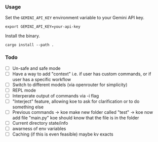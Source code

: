 ### Usage

Set the `GEMINI_API_KEY` environment variable to your Gemini API key.

```
export GEMINI_API_KEY=your-api-key
```

Install the binary.

```
cargo install --path .
```

### Todo

- [ ] Un-safe and safe mode
- [ ] Have a way to add "context" i.e. if user has custom commands, or if user has a specific workflow
- [ ] Switch to different models (via openrouter for simplicity)
- [ ] REPL mode
- [ ] Interperate output of commands via -i flag
- [ ] "Interject" feature, allowing koe to ask for clarification or to do something else
- [ ] Previous commands -> koe make new folder called "test" -> koe now add file "main.py" koe should know that the file is in the folder
- [ ] Current directory state/info
- [ ] awarness of env variables
- [ ] Caching (if this is even feasible) maybe kv exacts
